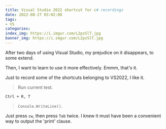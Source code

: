 ```yaml
---
title: Visual Studio 2022 shortcut for c# recordings
date: 2022-08-27 03:02:08
tags:
- VS
categories:
index_img: https://i.imgur.com/L2pzSlT.jpg
banner_img: https://i.imgur.com/L2pzSlT.jpg
---
```


After two days of using Visual Studio, my prejudice on it disappears, to some extend.

Then, I want to learn to use it more effectively. Emmm, that's it.

Just to record some of the shortcuts belonging to VS2022, I like it.

> Run current test.

```
Ctrl + R, T
```

> `Console.WriteLine()`.

Just press `cw`, then press `Tab` twice. I knew it must have been a convenient way to output the 'print' clause.
